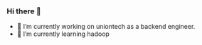 ### Hi there 👋

- 🔭 I’m currently working on uniontech as a backend engineer.
- 🌱 I’m currently learning hadoop

<!-- - 💬 Ask me about Java and Spring -->

 <!-- waka-box start -->
 <!-- waka-box end -->




<!--
**hhyouyou/hhyouyou** is a ✨ _special_ ✨ repository because its `README.md` (this file) appears on your GitHub profile.

Here are some ideas to get you started:
- 👯 I’m looking to collaborate on ...
- 🤔 I’m looking for help with ...
- 📫 How to reach me: ...
- 😄 Pronouns: ...
- ⚡ Fun fact: ...
-->
